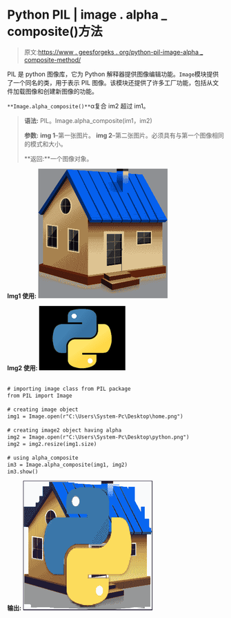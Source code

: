 # Python PIL | image . alpha _ composite()方法

> 原文:[https://www . geesforgeks . org/python-pil-image-alpha _ composite-method/](https://www.geeksforgeeks.org/python-pil-image-alpha_composite-method/)

PIL 是 python 图像库，它为 Python 解释器提供图像编辑功能。`Image`模块提供了一个同名的类，用于表示 PIL 图像。该模块还提供了许多工厂功能，包括从文件加载图像和创建新图像的功能。

`**Image.alpha_composite()**`α复合 im2 超过 im1。

> **语法:** PIL。Image.alpha_composite(im1，im2)
> 
> **参数:**
> **img 1**–第一张图片。
> **img 2**–第二张图片。必须具有与第一个图像相同的模式和大小。
> 
> **返回:**一个图像对象。

**Img1 使用:**
![](img/b9d9345df71fc8e6c101def0e1afd214.png)

**Img2 使用:**
![](img/686ce0abe8be10b924d2c483da582a22.png)

```

# importing image class from PIL package
from PIL import Image

# creating image object
img1 = Image.open(r"C:\Users\System-Pc\Desktop\home.png")

# creating image2 object having alpha
img2 = Image.open(r"C:\Users\System-Pc\Desktop\python.png")
img2 = img2.resize(img1.size)

# using alpha_composite
im3 = Image.alpha_composite(img1, img2)
im3.show()
```

**输出:**
![](img/f7f5dd57f1fdb1b3340344fc73f41676.png)